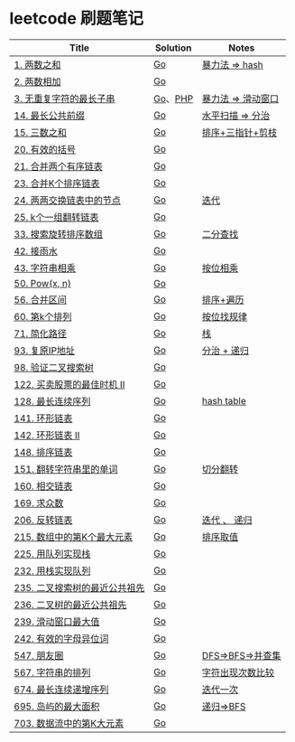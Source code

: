 # leetcode 刷题笔记

| Title                                                  | Solution | Notes |
| ------------------------------------------------------------ | ---- | ---- |
| [1. 两数之和](https://leetcode-cn.com/problems/two-sum/) | [Go](./Solutions/Go/1.go)   |   [暴力法 => hash](./Notes/1.md)   |
| [2. 两数相加](https://leetcode-cn.com/problems/add-two-numbers/) | [Go](./Solutions/Go/2.go)   |   |
| [3. 无重复字符的最长子串](https://leetcode-cn.com/problems/longest-substring-without-repeating-characters/) |   [Go](./Solutions/Go/3.go)、[PHP](./Solutions/PHP/3.php)   |   [暴力法 => 滑动窗口](./Notes/3.md)   |
| [14. 最长公共前缀](https://leetcode-cn.com/problems/longest-common-prefix/) | [Go](./Solutions/Go/14.go) | [水平扫描 => 分治](./Notes/14.md) |
| [15. 三数之和](https://leetcode-cn.com/problems/3sum/) | [Go](./Solutions/Go/15.go) | [排序+三指针+剪枝](./Notes/15.md) |
|[20. 有效的括号](https://leetcode-cn.com/problems/valid-parentheses/)|[Go](./Solutions/Go/20.go)||
|[21. 合并两个有序链表](https://leetcode-cn.com/problems/merge-two-sorted-lists/)|[Go](./Solutions/Go/23.go)||
|[23. 合并K个排序链表](https://leetcode-cn.com/problems/merge-k-sorted-lists/)|[Go](./Solutions/Go/21.go)||
| [24. 两两交换链表中的节点](https://leetcode-cn.com/problems/swap-nodes-in-pairs/) | [Go](./Solutions/Go/24.go) | [迭代](./Notes/24.md) |
|[25. k个一组翻转链表](https://leetcode-cn.com/problems/reverse-nodes-in-k-group/)|[Go](./Solutions/Go/25.go)||
| [33. 搜索旋转排序数组](https://leetcode-cn.com/problems/search-in-rotated-sorted-array/) | [Go](./Solutions/Go/33.go) | [二分查找](./Notes/33.md) |
|[42. 接雨水](https://leetcode-cn.com/problems/trapping-rain-water/)|[Go](Solutions/Go/42.go)||
|[43. 字符串相乘](https://leetcode-cn.com/problems/multiply-strings/)|[Go](Solutions/Go/43.go)|[按位相乘](Notes/43.md)|
|[50. Pow(x, n)](https://leetcode-cn.com/problems/powx-n/)|[Go](Solutions/Go/50.go)||
|[56. 合并区间](https://leetcode-cn.com/problems/merge-intervals/)|[Go](Solutions/Go/56.go)|[排序+遍历](Notes/56.md)|
| [60. 第k个排列](https://leetcode-cn.com/problems/permutation-sequence/) |[Go](Solutions/Go/60.go)|[按位找规律](Notes/60.md)|
|[71. 简化路径](https://leetcode-cn.com/problems/simplify-path/)|[Go](Solutions/Go/71.go)|[栈](Notes/71.md)|
|[93. 复原IP地址](https://leetcode-cn.com/problems/restore-ip-addresses/)|[Go](Solutions/Go/93.go)|[分治 + 递归](Notes/93.md)|
|[98. 验证二叉搜索树](https://leetcode-cn.com/problems/validate-binary-search-tree/)|[Go](Solutions/Go/98.go)||
|[122. 买卖股票的最佳时机 II](https://leetcode-cn.com/problems/best-time-to-buy-and-sell-stock-ii/)|[Go](Solutions/Go/122.go)||
|[128. 最长连续序列](https://leetcode-cn.com/problems/longest-consecutive-sequence/)|[Go](Solutions/Go/128.go)|[hash table](Notes/128.md)|
| [141. 环形链表](https://leetcode-cn.com/problems/linked-list-cycle/) |[Go](Solutions/Go/141.go)| |
| [142. 环形链表 II](https://leetcode-cn.com/problems/linked-list-cycle-ii/) |[Go](Solutions/Go/142.go)| |
|[148. 排序链表](https://leetcode-cn.com/problems/sort-list/)|[Go](Solutions/Go/148.go)||
| [151. 翻转字符串里的单词](https://leetcode-cn.com/problems/reverse-words-in-a-string/) | [Go](./Solutions/Go/151.go) | [切分翻转](Notes/151.md) |
|[160. 相交链表](https://leetcode-cn.com/problems/intersection-of-two-linked-lists/)|[Go](Solutions/Go/160.go)||
|[169. 求众数](https://leetcode-cn.com/problems/majority-element/)|[Go](Solutions/Go/169.go)||
| [206. 反转链表](https://leetcode-cn.com/problems/reverse-linked-list/) | [Go](./Solutions/Go/206.go) | [迭代 、 递归](Notes/206.md) |
| [215. 数组中的第K个最大元素](https://leetcode-cn.com/problems/kth-largest-element-in-an-array/) | [Go](./Solutions/Go/215.go) | [排序取值](Notes/215.md) |
| [225. 用队列实现栈](https://leetcode-cn.com/problems/implement-stack-using-queues/) | [Go](./Solutions/Go/225.go) | |
| [232. 用栈实现队列](https://leetcode-cn.com/problems/implement-queue-using-stacks/) | [Go](./Solutions/Go/232.go) |  |
| [235. 二叉搜索树的最近公共祖先](https://leetcode-cn.com/problems/lowest-common-ancestor-of-a-binary-search-tree/) | [Go](./Solutions/Go/235.go) |  |
| [236. 二叉树的最近公共祖先](https://leetcode-cn.com/problems/lowest-common-ancestor-of-a-binary-tree/) | [Go](./Solutions/Go/236.go) |  |
| [239. 滑动窗口最大值](https://leetcode-cn.com/problems/sliding-window-maximum/) | [Go](./Solutions/Go/239.go) |  |
| [242. 有效的字母异位词](https://leetcode-cn.com/problems/valid-anagram/) | [Go](./Solutions/Go/242.go) |  |
| [547. 朋友圈](https://leetcode-cn.com/problems/friend-circles/) | [Go](./Solutions/Go/547.go) | [DFS=>BFS=>并查集](Notes/547.md) |
| [567. 字符串的排列](https://leetcode-cn.com/problems/permutation-in-string/) | [Go](Solutions/Go/567.go) | [字符出现次数比较](Notes/567.md) |
| [674. 最长连续递增序列](https://leetcode-cn.com/problems/longest-continuous-increasing-subsequence/)|[Go](Solutions/Go/674.go)  | [迭代一次](Notes/674.md) |
|[695. 岛屿的最大面积](https://leetcode-cn.com/problems/max-area-of-island)|[Go](Solutions/Go/695.go) | [递归=>BFS](Notes/695.md) |
| [703. 数据流中的第K大元素](https://leetcode-cn.com/problems/kth-largest-element-in-a-stream/) |[Go](Solutions/Go/703.go) |  |


